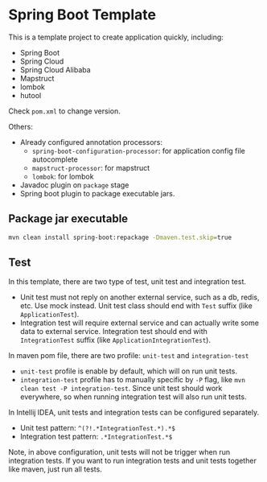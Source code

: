 # Spring Boot Template

This is a template project to create application quickly, including:
- Spring Boot
- Spring Cloud
- Spring Cloud Alibaba
- Mapstruct
- lombok
- hutool

Check `pom.xml` to change version.

Others:
- Already configured annotation processors:
    - `spring-boot-configuration-processor`: for application config file autocomplete
    - `mapstruct-processor`: for mapstruct
    - `lombok`: for lombok
- Javadoc plugin on `package` stage
- Spring boot plugin to package executable jars.

## Package jar executable

``` bash
mvn clean install spring-boot:repackage -Dmaven.test.skip=true
```

## Test

In this template, there are two type of test, unit test and integration test.

- Unit test must not reply on another external service, such as a db, redis, etc. Use mock instead. Unit test class
  should end with `Test` suffix (like `ApplicationTest`).
- Integration test will require external service and can actually write some data to external service. Integration test
  should end with `IntegrationTest` suffix (like `ApplicationIntegrationTest`).

In maven pom file, there are two profile: `unit-test` and `integration-test`

- `unit-test` profile is enable by default, which will on run unit tests.
- `integration-test` profile has to manually specific by `-P` flag, like `mvn clean test -P integration-test`. Since
  unit test should work everywhere, so when running integration test will also run unit tests.

In Intellij IDEA, unit tests and integration tests can be configured separately.

- Unit test pattern: `^(?!.*IntegrationTest.*).*$`
- Integration test pattern: `.*IntegrationTest.*$`

Note, in above configuration, unit tests will not be trigger when run integration tests. If you want to run integration
tests and unit tests together like maven, just run all tests.



